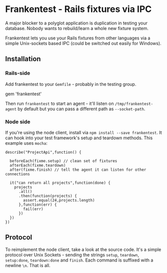 # Frankentest - Rails fixtures via IPC

A major blocker to a polyglot application is duplication in testing your database. Nobody wants to rebuild/learn a whole new fixture system.

Frankentest lets you use your Rails fixtures from other languages via a simple Unix-sockets based IPC (could be switched out easily for Windows).

## Installation

### Rails-side

Add frankentest to your `Gemfile` - probably in the testing group.

  gem 'frankentest'

Then run `frankentest` to start an agent - it'll listen on `/tmp/frankentest-agent` by default but you can pass a different path as `--socket-path`.

### Node side

If you're using the node client, install via `npm install --save frankentest`. It can hook into your test framework's setup and teardown methods. This example uses `mocha`:

    describe("ProjectApi",function() {

      beforeEach(fixme.setup) // clean set of fixtures
      afterEach(fixme.teardown)
      after(fixme.finish) // tell the agent it can listen for other connections

      it("can return all projects",function(done) {
        projects
          .all()
          .then(function(projects) {
            assert.equal(24,projects.length)
          },function(err) {
            fail(err)
          })
      })
    })

## Protocol

To reimplement the node client, take a look at the source code. It's a simple protocol over Unix Sockets - sending the strings `setup`, `teardown`, `setup:done`, `teardown:done` and `finish`. Each command is suffixed with a newline `\n`. That is all.

